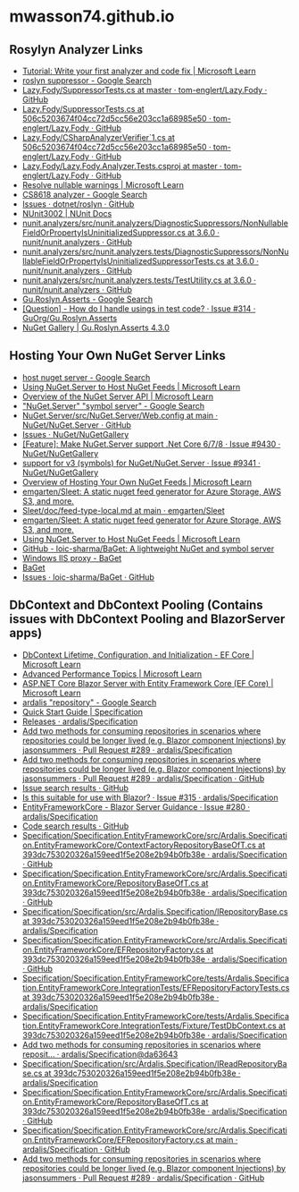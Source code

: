 # mwasson74.github.io


## Rosylyn Analyzer Links
* [Tutorial: Write your first analyzer and code fix | Microsoft Learn](https://learn.microsoft.com/en-us/dotnet/csharp/roslyn-sdk/tutorials/how-to-write-csharp-analyzer-code-fix?source=docs)
* [roslyn suppressor - Google Search](https://www.google.com/search?q=roslyn+suppressor&rlz=1C1GCEB_enUS964US964&sxsrf=AJOqlzXwjFB1Eq54FpYsCratCS1x_GZVpQ%3A1677932547720&ei=AzgDZMXSK-a7kPIPzZmRqAs&ved=0ahUKEwiF4NrrocL9AhXmHUQIHc1MBLUQ4dUDCBA&uact=5&oq=roslyn+suppressor&gs_lcp=Cgxnd3Mtd2l6LXNlcnAQAzIECCMQJzoECAAQR0oECEEYAFDRBljRBmDRCGgAcAJ4AIABTYgBTZIBATGYAQCgAQHIAQjAAQE&sclient=gws-wiz-serp)
* [Lazy.Fody/SuppressorTests.cs at master · tom-englert/Lazy.Fody · GitHub](https://github.com/tom-englert/Lazy.Fody/blob/master/Lazy.Fody.Analyzer.Tests/SuppressorTests.cs)
* [Lazy.Fody/SuppressorTests.cs at 506c5203674f04cc72d5cc56e203cc1a68985e50 · tom-englert/Lazy.Fody · GitHub](https://github.com/tom-englert/Lazy.Fody/blob/506c5203674f04cc72d5cc56e203cc1a68985e50/Lazy.Fody.Analyzer.Tests/SuppressorTests.cs)
* [Lazy.Fody/CSharpAnalyzerVerifier\`1.cs at 506c5203674f04cc72d5cc56e203cc1a68985e50 · tom-englert/Lazy.Fody · GitHub](https://github.com/tom-englert/Lazy.Fody/blob/506c5203674f04cc72d5cc56e203cc1a68985e50/Lazy.Fody.Analyzer.Tests/Verifiers/CSharpAnalyzerVerifier%601.cs)
* [Lazy.Fody/Lazy.Fody.Analyzer.Tests.csproj at master · tom-englert/Lazy.Fody · GitHub](https://github.com/tom-englert/Lazy.Fody/blob/master/Lazy.Fody.Analyzer.Tests/Lazy.Fody.Analyzer.Tests.csproj)
* [Resolve nullable warnings | Microsoft Learn](https://learn.microsoft.com/en-us/dotnet/csharp/language-reference/compiler-messages/nullable-warnings#nonnullable-reference-not-initialized)
* [CS8618 analyzer - Google Search](https://www.google.com/search?rlz=1C1GCEB_enUS964US964&sxsrf=AJOqlzXO_pjgBHiYcuwGtoiMEPc0i5F6kQ:1678120142537&q=CS8618+analyzer&nirf=CS8618+analysis&sa=X&ved=2ahUKEwipwfHX3Mf9AhUwmWoFHY1DDNEQ8BYoAXoECBYQAg&biw=1920&bih=937&dpr=1)
* [Issues · dotnet/roslyn · GitHub](https://github.com/dotnet/roslyn/issues?q=%22test+suppressor%22)
* [NUnit3002 | NUnit Docs](https://docs.nunit.org/articles/nunit-analyzers/NUnit3002.html)
* [nunit.analyzers/src/nunit.analyzers/DiagnosticSuppressors/NonNullableFieldOrPropertyIsUninitializedSuppressor.cs at 3.6.0 · nunit/nunit.analyzers · GitHub](https://github.com/nunit/nunit.analyzers/blob/3.6.0/src/nunit.analyzers/DiagnosticSuppressors/NonNullableFieldOrPropertyIsUninitializedSuppressor.cs)
* [nunit.analyzers/src/nunit.analyzers.tests/DiagnosticSuppressors/NonNullableFieldOrPropertyIsUninitializedSuppressorTests.cs at 3.6.0 · nunit/nunit.analyzers · GitHub](https://github.com/nunit/nunit.analyzers/blob/3.6.0/src/nunit.analyzers.tests/DiagnosticSuppressors/NonNullableFieldOrPropertyIsUninitializedSuppressorTests.cs)
* [nunit.analyzers/src/nunit.analyzers.tests/TestUtility.cs at 3.6.0 · nunit/nunit.analyzers · GitHub](https://github.com/nunit/nunit.analyzers/blob/3.6.0/src/nunit.analyzers.tests/TestUtility.cs)
* [Gu.Roslyn.Asserts - Google Search](https://www.google.com/search?q=Gu.Roslyn.Asserts&rlz=1C1GCEB_enUS964US964&sourceid=chrome&ie=UTF-8)
* [[Question] - How do I handle usings in test code? · Issue #314 · GuOrg/Gu.Roslyn.Asserts](https://github.com/GuOrg/Gu.Roslyn.Asserts/issues/314)
* [NuGet Gallery | Gu.Roslyn.Asserts 4.3.0](https://www.nuget.org/packages/Gu.Roslyn.Asserts)

## Hosting Your Own NuGet Server Links
* [host nuget server - Google Search](https://www.google.com/search?q=host+nuget+server&rlz=1C1GCEB_enUS964US964&sxsrf=APwXEdcx6lNC050hM27f7nJwpBSVciDiDg%3A1687185095238&ei=x2aQZImMDsapqtsPm7GSwAU&ved=0ahUKEwjJi5aixs__AhXGlGoFHZuYBFgQ4dUDCBE&uact=5&oq=host+nuget+server&gs_lcp=Cgxnd3Mtd2l6LXNlcnAQAzIFCAAQgAQyBggAEBYQHjIGCAAQFhAeMgYIABAWEB4yCAgAEIoFEIYDMggIABCKBRCGAzoHCAAQigUQQzoHCC4QigUQQzoICAAQigUQkQI6EQguEIAEELEDEIMBEMcBENEDOgQIIxAnOg0ILhCKBRDHARCvARAnOg0ILhCKBRDHARDRAxBDOg0IABCKBRCxAxDJAxBDOggIABCKBRCSAzoICC4QgAQQsQM6GwguEIoFEMcBENEDEEMQlwUQ3AQQ3gQQ4AQYAToICC4QsQMQgAQ6DQgAEIoFELEDEIMBEEM6CwgAEIAEELEDEIMBOggIABCABBCxAzoOCC4QgAQQsQMQgwEQ1AI6CggAEIAEEBQQhwJKBAhBGABQAFiNE2DRE2gAcAF4AIABoQGIAaoPkgEEMi4xNJgBAKABAcABAdoBBggBEAEYFA&sclient=gws-wiz-serp)
* [Using NuGet.Server to Host NuGet Feeds | Microsoft Learn](https://learn.microsoft.com/en-us/nuget/hosting-packages/nuget-server)
* [Overview of the NuGet Server API | Microsoft Learn](https://learn.microsoft.com/en-us/nuget/api/overview?source=recommendations)
* ["NuGet.Server" "symbol server" - Google Search](https://www.google.com/search?q=%22NuGet.Server%22+%22symbol+server%22&rlz=1C1GCEB_enUS964US964&sxsrf=APwXEddrqjkfbARVDSvoOGHA_Sr4IQau2A%3A1687185813650&ei=lWmQZMSYJ9HCkPIPxuOdiA0&ved=0ahUKEwiEt974yM__AhVRIUQIHcZxB9EQ4dUDCBE&uact=5&oq=%22NuGet.Server%22+%22symbol+server%22&gs_lcp=Cgxnd3Mtd2l6LXNlcnAQAzIFCCEQoAEyBQghEKABMgUIIRCgATIFCCEQqwIyBQghEKsCOgsIABCKBRCGAxCwAzoECCMQJzoICAAQigUQkQI6BQgAEIAEOgQIABAeOgYIABAWEB46CAgAEBYQHhAPOggIABCKBRCGAzoICCEQFhAeEB1KBAhBGAFQrglYii9g3TBoAXAAeACAAbkBiAGkEZIBBDUuMTSYAQCgAQHAAQHIAQI&sclient=gws-wiz-serp#ip=1)
* [NuGet.Server/src/NuGet.Server/Web.config at main · NuGet/NuGet.Server · GitHub](https://github.com/NuGet/NuGet.Server/blob/main/src/NuGet.Server/Web.config)
* [Issues · NuGet/NuGetGallery](https://github.com/nuget/NuGetGallery/issues?q=%22nuget.server%22)
* [[Feature]: Make NuGet.Server support .Net Core 6/7/8 · Issue #9430 · NuGet/NuGetGallery](https://github.com/NuGet/NuGetGallery/issues/9430)
* [support for v3 (symbols) for NuGet/NuGet.Server · Issue #9341 · NuGet/NuGetGallery](https://github.com/NuGet/NuGetGallery/issues/9341)
* [Overview of Hosting Your Own NuGet Feeds | Microsoft Learn](https://learn.microsoft.com/en-us/nuget/hosting-packages/overview)
* [emgarten/Sleet: A static nuget feed generator for Azure Storage, AWS S3, and more.](https://github.com/emgarten/sleet)
* [Sleet/doc/feed-type-local.md at main · emgarten/Sleet](https://github.com/emgarten/Sleet/blob/main/doc/feed-type-local.md)
* [emgarten/Sleet: A static nuget feed generator for Azure Storage, AWS S3, and more.](https://github.com/emgarten/Sleet)
* [Using NuGet.Server to Host NuGet Feeds | Microsoft Learn](https://learn.microsoft.com/en-us/nuget/hosting-packages/nuget-server)
* [GitHub - loic-sharma/BaGet: A lightweight NuGet and symbol server](https://github.com/loic-sharma/BaGet)
* [Windows IIS proxy - BaGet](https://loic-sharma.github.io/BaGet/installation/iis-proxy/)
* [BaGet](https://loic-sharma.github.io/BaGet/#run-baget)
* [Issues · loic-sharma/BaGet · GitHub](https://github.com/loic-sharma/BaGet/issues)

## DbContext and DbContext Pooling (Contains issues with DbContext Pooling and BlazorServer apps)
* [DbContext Lifetime, Configuration, and Initialization - EF Core | Microsoft Learn](https://learn.microsoft.com/en-us/ef/core/dbcontext-configuration/#implicitly-sharing-dbcontext-instances-via-dependency-injection)
* [Advanced Performance Topics | Microsoft Learn](https://learn.microsoft.com/en-us/ef/core/performance/advanced-performance-topics?tabs=with-di%2Cexpression-api-with-constant#dbcontext-pooling)
* [ASP.NET Core Blazor Server with Entity Framework Core (EF Core) | Microsoft Learn](https://learn.microsoft.com/en-us/aspnet/core/blazor/blazor-server-ef-core?view=aspnetcore-7.0#scope-to-the-component-lifetime)
* [ardalis "repository" - Google Search](https://www.google.com/search?q=ardalis+%22repository%22&rlz=1C1GCEB_enUS964US964&sxsrf=APwXEdeiV-lNtQObDHEAT2YIAz6yyV_cjA%3A1686855548638&ei=fF-LZLC3JuWgptQPrOKIgAI&ved=0ahUKEwiw5Y3O-sX_AhVlkIkEHSwxAiAQ4dUDCBA&uact=5&oq=ardalis+%22repository%22&gs_lcp=Cgxnd3Mtd2l6LXNlcnAQAzIFCAAQgAQyBggAEBYQHjoKCAAQRxDWBBCwAzoECCMQJzoICAAQigUQkQI6BwgAEIoFEEM6CAgAEIoFEIYDSgQIQRgAUJUWWIcnYIYsaAFwAXgCgAHtBIgBpBWSAQswLjcuMy4wLjEuMZgBAKABAcABAcgBCA&sclient=gws-wiz-serp)
* [Quick Start Guide | Specification](http://specification.ardalis.com/getting-started/quick-start-guide.html)
* [Releases · ardalis/Specification](https://github.com/ardalis/Specification/releases)
* [Add two methods for consuming repositories in scenarios where repositories could be longer lived (e.g. Blazor component Injections) by jasonsummers · Pull Request #289 · ardalis/Specification](https://github.com/ardalis/Specification/pull/289)
* [Add two methods for consuming repositories in scenarios where repositories could be longer lived (e.g. Blazor component Injections) by jasonsummers · Pull Request #289 · ardalis/Specification · GitHub](https://github.com/ardalis/Specification/pull/289/files)
* [Issue search results · GitHub](https://github.com/search?q=repo%3Aardalis%2FSpecification+factory&type=issues)
* [Is this suitable for use with Blazor? · Issue #315 · ardalis/Specification](https://github.com/ardalis/Specification/issues/315)
* [EntityFrameworkCore - Blazor Server Guidance · Issue #280 · ardalis/Specification](https://github.com/ardalis/Specification/issues/280)
* [Code search results · GitHub](https://github.com/search?q=repo%3Aardalis%2FSpecification%20contextfactory&type=code)
* [Specification/Specification.EntityFrameworkCore/src/Ardalis.Specification.EntityFrameworkCore/ContextFactoryRepositoryBaseOfT.cs at 393dc753020326a159eed1f5e208e2b94b0fb38e · ardalis/Specification · GitHub](https://github.com/ardalis/Specification/blob/393dc753020326a159eed1f5e208e2b94b0fb38e/Specification.EntityFrameworkCore/src/Ardalis.Specification.EntityFrameworkCore/ContextFactoryRepositoryBaseOfT.cs)
* [Specification/Specification.EntityFrameworkCore/src/Ardalis.Specification.EntityFrameworkCore/RepositoryBaseOfT.cs at 393dc753020326a159eed1f5e208e2b94b0fb38e · ardalis/Specification · GitHub](https://github.com/ardalis/Specification/blob/393dc753020326a159eed1f5e208e2b94b0fb38e/Specification.EntityFrameworkCore/src/Ardalis.Specification.EntityFrameworkCore/RepositoryBaseOfT.cs)
* [Specification/Specification/src/Ardalis.Specification/IRepositoryBase.cs at 393dc753020326a159eed1f5e208e2b94b0fb38e · ardalis/Specification](https://github.com/ardalis/Specification/blob/393dc753020326a159eed1f5e208e2b94b0fb38e/Specification/src/Ardalis.Specification/IRepositoryBase.cs#L15)
* [Specification/Specification.EntityFrameworkCore/src/Ardalis.Specification.EntityFrameworkCore/EFRepositoryFactory.cs at 393dc753020326a159eed1f5e208e2b94b0fb38e · ardalis/Specification · GitHub](https://github.com/ardalis/Specification/blob/393dc753020326a159eed1f5e208e2b94b0fb38e/Specification.EntityFrameworkCore/src/Ardalis.Specification.EntityFrameworkCore/EFRepositoryFactory.cs)
* [Specification/Specification.EntityFrameworkCore/tests/Ardalis.Specification.EntityFrameworkCore.IntegrationTests/EFRepositoryFactoryTests.cs at 393dc753020326a159eed1f5e208e2b94b0fb38e · ardalis/Specification](https://github.com/ardalis/Specification/blob/393dc753020326a159eed1f5e208e2b94b0fb38e/Specification.EntityFrameworkCore/tests/Ardalis.Specification.EntityFrameworkCore.IntegrationTests/EFRepositoryFactoryTests.cs#L13)
* [Specification/Specification.EntityFrameworkCore/tests/Ardalis.Specification.EntityFrameworkCore.IntegrationTests/Fixture/TestDbContext.cs at 393dc753020326a159eed1f5e208e2b94b0fb38e · ardalis/Specification](https://github.com/ardalis/Specification/blob/393dc753020326a159eed1f5e208e2b94b0fb38e/Specification.EntityFrameworkCore/tests/Ardalis.Specification.EntityFrameworkCore.IntegrationTests/Fixture/TestDbContext.cs#L10)
* [Add two methods for consuming repositories in scenarios where reposit… · ardalis/Specification@da63643](https://github.com/ardalis/Specification/commit/da63643e44e9e0d8ed75f31435ef71620b8f7163)
* [Specification/Specification/src/Ardalis.Specification/IReadRepositoryBase.cs at 393dc753020326a159eed1f5e208e2b94b0fb38e · ardalis/Specification](https://github.com/ardalis/Specification/blob/393dc753020326a159eed1f5e208e2b94b0fb38e/Specification/src/Ardalis.Specification/IReadRepositoryBase.cs#L15)
* [Specification/Specification.EntityFrameworkCore/src/Ardalis.Specification.EntityFrameworkCore/RepositoryBaseOfT.cs at 393dc753020326a159eed1f5e208e2b94b0fb38e · ardalis/Specification · GitHub](https://github.com/ardalis/Specification/blob/393dc753020326a159eed1f5e208e2b94b0fb38e/Specification.EntityFrameworkCore/src/Ardalis.Specification.EntityFrameworkCore/RepositoryBaseOfT.cs)
* [Specification/Specification.EntityFrameworkCore/src/Ardalis.Specification.EntityFrameworkCore/EFRepositoryFactory.cs at main · ardalis/Specification · GitHub](https://github.com/ardalis/Specification/blob/main/Specification.EntityFrameworkCore/src/Ardalis.Specification.EntityFrameworkCore/EFRepositoryFactory.cs)
* [Add two methods for consuming repositories in scenarios where repositories could be longer lived (e.g. Blazor component Injections) by jasonsummers · Pull Request #289 · ardalis/Specification · GitHub](https://github.com/ardalis/Specification/pull/289)

